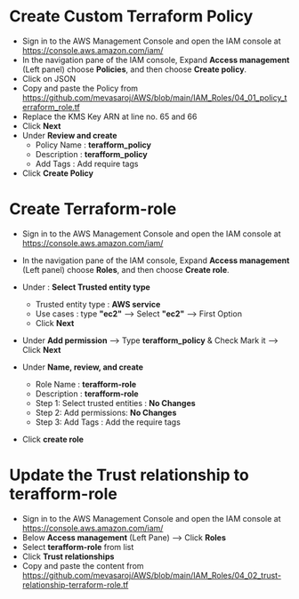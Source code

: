 
# Create Custom Terraform Policy
- Sign in to the AWS Management Console and open the IAM console at https://console.aws.amazon.com/iam/
- In the navigation pane of the IAM console, Expand __Access management__ (Left panel) choose __Policies__, and then choose __Create policy__.
- Click on JSON 
- Copy and paste the Policy from https://github.com/mevasaroj/AWS/blob/main/IAM_Roles/04_01_policy_terraform_role.tf
- Replace the KMS Key ARN at line no. 65 and 66
- Click __Next__
- Under **Review and create** 
   - Policy Name : **terafform_policy**
   - Description : **terafform_policy**
   - Add Tags : Add require tags 
- Click __Create Policy__



# Create Terraform-role
- Sign in to the AWS Management Console and open the IAM console at https://console.aws.amazon.com/iam/
- In the navigation pane of the IAM console, Expand __Access management__ (Left panel) choose __Roles__, and then choose __Create role__.
  
- Under : **Select Trusted entity type**
   - Trusted entity type : **AWS service**
   - Use cases : type __"ec2"__ --> Select __"ec2"__ --> First Option
   - Click __Next__
 
- Under **Add permission** --> Type **terafform_policy** & Check Mark it --> Click __Next__

        
- Under **Name, review, and create**
   - Role Name : **terafform-role**
   - Description : **terafform-role**
   - Step 1: Select trusted entities : __No Changes__
   - Step 2: Add permissions: __No Changes__
   - Step 3: Add Tags : Add the require tags

- Click **create role**



# Update the Trust relationship to terafform-role
- Sign in to the AWS Management Console and open the IAM console at https://console.aws.amazon.com/iam/
- Below __Access management__ (Left Pane) --> Click **Roles**
- Select **terafform-role** from list
- Click **Trust relationships**
- Copy and paste the content from https://github.com/mevasaroj/AWS/blob/main/IAM_Roles/04_02_trust-relationship-terraform-role.tf
